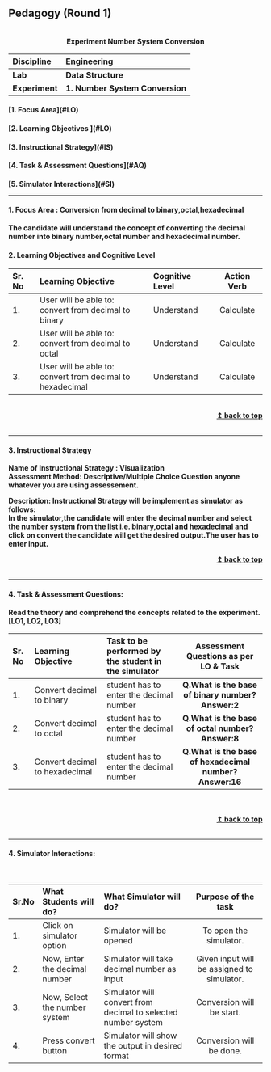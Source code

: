 ## Pedagogy (Round 1)
<p align="center">
<br>
<b> Experiment Number System Conversion <a name="top"></a> <br>
</p>

<b>Discipline | <b>Engineering
:--|:--|
<b> Lab | <b> Data Structure
<b> Experiment|     <b> 1. Number System Conversion


<h4> [1. Focus Area](#LO)
<h4> [2. Learning Objectives ](#LO)
<h4> [3. Instructional Strategy](#IS)
<h4> [4. Task & Assessment Questions](#AQ)
<h4> [5. Simulator Interactions](#SI)
<hr>

<a name="LO"></a>
#### 1. Focus Area : Conversion from decimal to binary,octal,hexadecimal
The candidate will understand the concept of converting the decimal number into binary number,octal number and hexadecimal number.

#### 2. Learning Objectives and Cognitive Level


Sr. No |	Learning Objective	| Cognitive Level | Action Verb
:--|:--|:--|:-:
1.| User will be able to: <br>convert from decimal to binary <br>  | Understand | Calculate
2.| User will be able to: <br>convert from decimal to octal <br>  | Understand | Calculate
3.| User will be able to: <br>convert from decimal to hexadecimal <br> | Understand | Calculate

<br/>
<div align="right">
    <b><a href="#top">↥ back to top</a></b>
</div>
<br/>
<hr>

<a name="IS"></a>
#### 3. Instructional Strategy
Name of Instructional Strategy  :     Visualization<br>
Assessment Method: Descriptive/Multiple Choice Question anyone whatever you are using assessement.

 <b>Description: </b> Instructional Strategy will be implement as simulator as follows: </u>
<br>
 In the simulator,the candidate will enter the decimal number and select the number system from the list i.e. binary,octal and hexadecimal and click on convert the candidate will get the desired output.The user has to enter input.
<br/>
<div align="right">
    <b><a href="#top">↥ back to top</a></b>
</div>
<br/>
<hr>

<a name="AQ"></a>
#### 4. Task & Assessment Questions:

Read the theory and comprehend the concepts related to the experiment. [LO1, LO2, LO3]
<br>

Sr. No |	Learning Objective	| Task to be performed by <br> the student  in the simulator | Assessment Questions as per LO & Task
:--|:--|:--|:-:
1.| Convert decimal to binary <br> | student has to enter the decimal number | <b>Q.What is the base of binary number?<b><br>Answer:2
2.| Convert decimal to octal <br>| student has to enter the decimal number | <b>Q.What is the base of octal number?<b><br>Answer:8
3.| Convert decimal to hexadecimal <br>| student has to enter the decimal number | <b>Q.What is the base of hexadecimal number?<b><br>Answer:16


 <br>

<br/>
<div align="right">
    <b><a href="#top">↥ back to top</a></b>
</div>
<br/>
<hr>

<a name="SI"></a>

#### 4. Simulator Interactions:
<br>

Sr.No | What Students will do? |	What Simulator will do?	| Purpose of the task
:--|:--|:--|:--:
1.| Click on simulator option | Simulator will be opened  | To open the simulator.
2.| Now, Enter the decimal number | Simulator will take decimal number as input  | Given input will be assigned to simulator.
3.| Now, Select the number system | Simulator will convert from decimal to selected number system  | Conversion will be start.
4.| Press convert button | Simulator will show the output in desired format | Conversion will be done.
